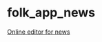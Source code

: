 # folk_app_news


[Online editor for news](https://htmlpreview.github.io/?https://raw.githubusercontent.com/KonradKoziol/folk_app_news/feature/editor/editor/index.html)